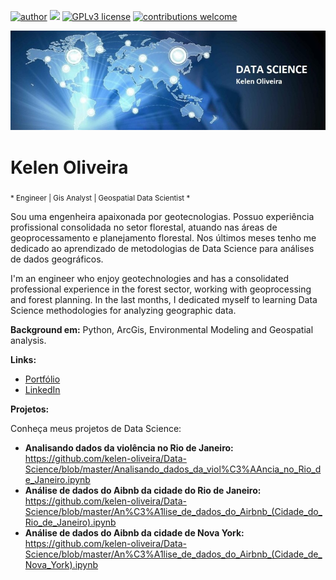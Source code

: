 [![author](https://img.shields.io/badge/Author-kelenoliveira-red.svg)](https://github.com/kelen-oliveira/Data-Science) [![](https://img.shields.io/badge/Python-3.7+-blue.svg)](https://www.python.org/downloads/release/python-365/) [![GPLv3 license](https://img.shields.io/badge/License-GPLv3-blue.svg)](http://perso.crans.org/besson/LICENSE.html) [![contributions welcome](https://img.shields.io/badge/Contributions-welcome-brightgreen.svg?style=flat)](https://github.com/kelen-oliveira/Data-Science/issues)

<p align="center">
  <img src="Data_Science_Kelen.jpg" >
</p>

# Kelen Oliveira
<sub>* Engineer | Gis Analyst | Geospatial Data Scientist *
  
Sou uma engenheira apaixonada por geotecnologias.
Possuo experiência profissional consolidada no setor florestal, atuando nas áreas de geoprocessamento e planejamento florestal.
Nos últimos meses tenho me dedicado ao aprendizado de metodologias de Data Science para análises de dados geográficos. 



I'm an engineer who enjoy geotechnologies and has a consolidated professional experience in the forest sector, working with geoprocessing and forest planning. In the last months, I dedicated myself to learning Data Science methodologies for analyzing geographic data.

**Background em:** Python, ArcGis, Environmental Modeling and Geospatial analysis.

**Links:**
* [Portfólio](https://github.com/kelen-oliveira/Data-Science)
* [LinkedIn](https://www.linkedin.com/in/kelen-oliveira/)

**Projetos:**

Conheça meus projetos de Data Science:
* **Analisando dados da violência no Rio de Janeiro:** https://github.com/kelen-oliveira/Data-Science/blob/master/Analisando_dados_da_viol%C3%AAncia_no_Rio_de_Janeiro.ipynb
* **Análise de dados do Aibnb da cidade do Rio de Janeiro:** https://github.com/kelen-oliveira/Data-Science/blob/master/An%C3%A1lise_de_dados_do_Airbnb_(Cidade_do_Rio_de_Janeiro).ipynb
* **Análise de dados do Aibnb da cidade de Nova York:** https://github.com/kelen-oliveira/Data-Science/blob/master/An%C3%A1lise_de_dados_do_Airbnb_(Cidade_de_Nova_York).ipynb

